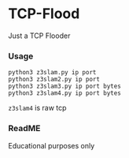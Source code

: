 # TCP-Flood
Just a TCP Flooder

### Usage
```
python3 z3slam.py ip port
python3 z3slam2.py ip port
python3 z3slam3.py ip port bytes
python3 z3slam4.py ip port bytes
```
```z3slam4``` is raw tcp

### ReadME
Educational purposes only
